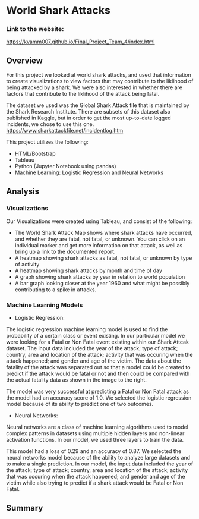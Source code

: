 # World Shark Attacks

### Link to the website:
https://kvamm007.github.io/Final_Project_Team_4/index.html 

## Overview
For this project we looked at world shark attacks, and used that information to create visualizations to view factors that may contribute to the liklihood of being attacked by a shark.  We were also interested in whether there are factors that contribute to the liklihood of the attack being fatal.

The dataset we used was the Global Shark Attack file that is maintained by the Shark Research Institute.  There are subsets of this dataset also published in Kaggle, but in order to get the most up-to-date logged incidents, we chose to use this one.
https://www.sharkattackfile.net/incidentlog.htm

This project utilizes the following:
- HTML/Bootstrap
- Tableau
- Python (Jupyter Notebook using pandas)
- Machine Learning: Logistic Regression and Neural Networks


## Analysis
### Visualizations
Our Visualizations were created using Tableau, and consist of the following:
- The World Shark Attack Map shows where shark attacks have occurred, and whether they are fatal, not fatal, or unknown.  You can click on an individual marker and get more information on that attack, as well as bring up a link to the documented report.
- A heatmap showing shark attacks as fatal, not fatal, or unknown by type of activity
- A heatmap showing shark attacks by month and time of day
- A graph showing shark attacks by year in relation to world population
- A bar graph looking closer at the year 1960 and what might be possibly contributing to a spike in attacks.


### Machine Learning Models

- Logistic Regression: 

The logistic regression machine learning model is used to find the probability of a certain class or event existing. In our particular model we were looking for a Fatal or Non Fatal event existing within our Shark Attcak dataset. The input data included the year of the attack; type of attack; country, area and location of the attack; activity that was occuring when the attack happened; and gender and age of the victim. The data about the fatality of the attack was separated out so that a model could be created to predict if the attack would be fatal or not and then could be compared with the actual fatality data as shown in the image to the right.

The model was very successful at predicting a Fatal or Non Fatal attack as the model had an accuracy score of 1.0. We selected the logistic regression model because of its ability to predict one of two outcomes.

- Neural Networks:

Neural networks are a class of machine learning algorithms used to model complex patterns in datasets using multiple hidden layers and non-linear activation functions. In our model, we used three layers to train the data.

This model had a loss of 0.29 and an accuracy of 0.87. We selected the neural networks model because of the ability to analyze large datasets and to make a single prediction. In our model, the input data included the year of the attack; type of attack; country, area and location of the attack; activity that was occuring when the attack happened; and gender and age of the victim while also trying to predict if a shark attack would be Fatal or Non Fatal.


## Summary

